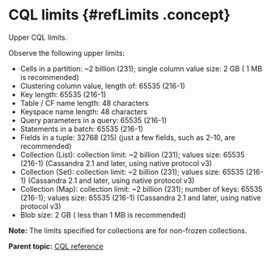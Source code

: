 # CQL limits {#refLimits .concept}

Upper CQL limits.

Observe the following upper limits:

-   Cells in a partition: ~2 billion \(231\); single column value size: 2 GB \( 1 MB is recommended\)
-   Clustering column value, length of: 65535 \(216-1\)
-   Key length: 65535 \(216-1\)
-   Table / CF name length: 48 characters
-   Keyspace name length: 48 characters
-   Query parameters in a query: 65535 \(216-1\)
-   Statements in a batch: 65535 \(216-1\)
-   Fields in a tuple: 32768 \(215\) \(just a few fields, such as 2-10, are recommended\)
-   Collection \(List\): collection limit: ~2 billion \(231\); values size: 65535 \(216-1\) \(Cassandra 2.1 and later, using native protocol v3\)
-   Collection \(Set\): collection limit: ~2 billion \(231\); values size: 65535 \(216-1\) \(Cassandra 2.1 and later, using native protocol v3\)
-   Collection \(Map\): collection limit: ~2 billion \(231\); number of keys: 65535 \(216-1\); values size: 65535 \(216-1\) \(Cassandra 2.1 and later, using native protocol v3\)
-   Blob size: 2 GB \( less than 1 MB is recommended\)

**Note:** The limits specified for collections are for non-frozen collections.

**Parent topic:** [CQL reference](../../cql/cql_reference/cqlReferenceTOC.md)

